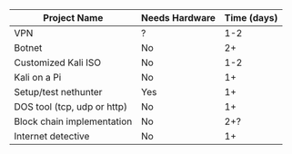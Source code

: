| Project Name | Needs Hardware | Time (days) |
| ------------ | -------------- |-------------|
| VPN | ? | 1-2 |
| Botnet | No | 2+ |
| Customized Kali ISO | No | 1-2 |
| Kali on a Pi | No | 1+ |
| Setup/test nethunter | Yes | 1+ |
| DOS tool (tcp, udp or http) | No | 1+ |
| Block chain implementation | No | 2+? |
| Internet detective | No | 1+ |

